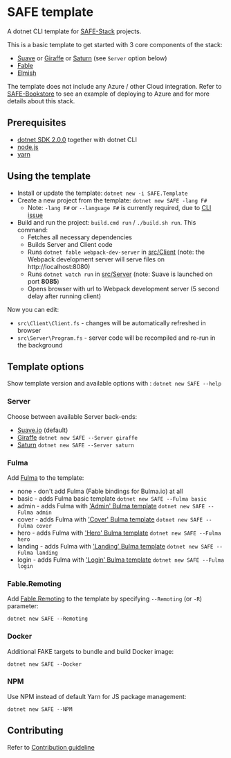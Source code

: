 # SAFE template

A dotnet CLI template for [SAFE-Stack](https://safe-stack.github.io/) projects.

This is a basic template to get started with 3 core components of the stack:

* [Suave](https://suave.io/) or [Giraffe](https://github.com/giraffe-fsharp/Giraffe) or [Saturn](https://saturnframework.github.io/docs/) (see `Server` option below)
* [Fable](http://fable.io/)
* [Elmish](https://fable-elmish.github.io/elmish/)

The template does not include any Azure / other Cloud integration. Refer to [SAFE-Bookstore](https://github.com/SAFE-Stack/SAFE-BookStore) to see an example of deploying to Azure and for more details about this stack.

## Prerequisites

* [dotnet SDK 2.0.0](https://www.microsoft.com/net/core) together with dotnet CLI
* [node.js](https://nodejs.org/)
* [yarn](https://yarnpkg.com/)

## Using the template

* Install or update the template: `dotnet new -i SAFE.Template`
* Create a new project from the template: `dotnet new SAFE -lang F#`
  * Note: `-lang F#` or `--language F#` is currently required, due to [CLI issue](https://github.com/SAFE-Stack/SAFE-template/issues/28)
* Build and run the project: `build.cmd run` / `./build.sh run`. This command:
  * Fetches all necessary dependencies
  * Builds Server and Client code
  * Runs `dotnet fable webpack-dev-server` in [src/Client](src/Client) (note: the Webpack development server will serve files on http://localhost:8080)
  * Runs `dotnet watch run` in [src/Server](src/Server) (note: Suave is launched on port **8085**)
  * Opens browser with url to Webpack development server (5 second delay after running client)

Now you can edit:
* `src\Client\Client.fs` - changes will be automatically refreshed in browser
* `src\Server\Program.fs` - server code will be recompiled and re-run in the background

## Template options

Show template version and available options with : `dotnet new SAFE --help`

### Server

Choose between available Server back-ends:

* [Suave.io](http://suave.io) (default)
* [Giraffe](https://github.com/giraffe-fsharp/Giraffe) `dotnet new SAFE --Server giraffe`
* [Saturn](https://saturnframework.github.io/docs/) `dotnet new SAFE --Server saturn`

### Fulma

Add [Fulma](https://mangelmaxime.github.io/Fulma) to the template:

* none - don't add Fulma (Fable bindings for Bulma.io) at all
* basic - adds Fulma basic template `dotnet new SAFE --Fulma basic`
* admin - adds Fulma with ['Admin' Bulma template](https://dansup.github.io/bulma-templates/templates/admin.html) `dotnet new SAFE --Fulma admin`
* cover - adds Fulma with ['Cover' Bulma template](https://dansup.github.io/bulma-templates/templates/cover.html) `dotnet new SAFE --Fulma cover`
* hero - adds Fulma with ['Hero' Bulma template](https://dansup.github.io/bulma-templates/templates/hero.html) `dotnet new SAFE --Fulma hero`
* landing - adds Fulma with ['Landing' Bulma template](https://dansup.github.io/bulma-templates/templates/landing.html) `dotnet new SAFE --Fulma landing`
* login - adds Fulma with ['Login' Bulma template](https://dansup.github.io/bulma-templates/templates/login.html) `dotnet new SAFE --Fulma login`

### Fable.Remoting

Add [Fable.Remoting](https://github.com/Zaid-Ajaj/Fable.Remoting) to the template by specifying `--Remoting` (or `-R`) parameter:

`dotnet new SAFE --Remoting`

### Docker

Additional FAKE targets to bundle and build Docker image:

`dotnet new SAFE --Docker`

### NPM

Use NPM instead of default Yarn for JS package management:

`dotnet new SAFE --NPM`

## Contributing

Refer to [Contribution guideline](CONTRIBUTING.md)
